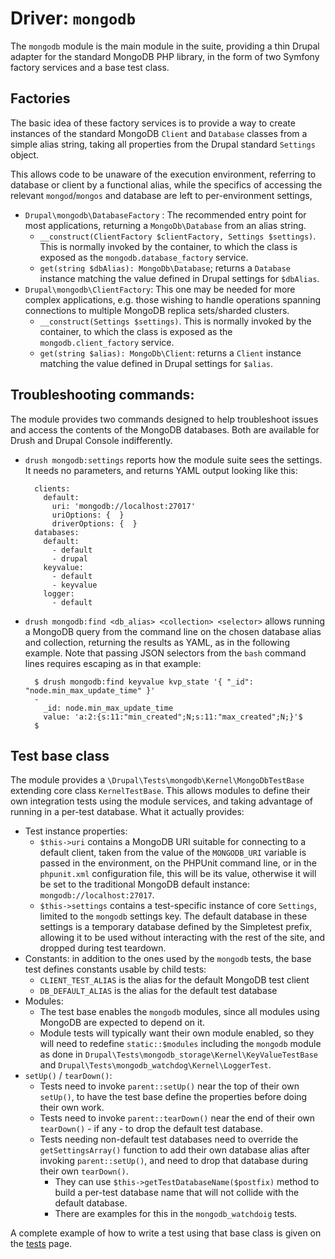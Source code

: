 # Driver: `mongodb`

The `mongodb` module is the main module in the suite, providing a thin Drupal
adapter for the standard MongoDB PHP library, in the form of two Symfony factory
services and a base test class.


## Factories

The basic idea of these factory services is to provide a way to create
instances of the standard MongoDB `Client` and `Database` classes from a simple
alias string, taking all properties from the Drupal standard `Settings` object.

This allows code to be unaware of the execution environment, referring to
database or client by a functional alias, while the specifics of accessing
the relevant `mongod`/`mongos` and database are left to per-environment
settings,

* `Drupal\mongodb\DatabaseFactory` : The recommended entry point for most
  applications, returning a `MongoDb\Database` from an alias string.
    * `__construct(ClientFactory $clientFactory, Settings $settings)`. This is
      normally invoked by the container, to which the class is exposed as the
      `mongodb.database_factory` service.
    * `get(string $dbAlias): MongoDb\Database`; returns a `Database` instance
      matching the value defined in Drupal settings for `$dbAlias`.
* `Drupal\mongodb\ClientFactory`: This one may be needed for more complex
  applications, e.g. those wishing to handle operations spanning connections
  to multiple MongoDB replica sets/sharded clusters.
    * `__construct(Settings $settings)`. This is normally invoked by the
      container, to which the class is exposed as the `mongodb.client_factory`
      service.
    * `get(string $alias): MongoDb\Client`: returns a `Client` instance matching
      the value defined in Drupal settings for `$alias`.


## Troubleshooting commands:

The module provides two commands designed to help troubleshoot issues and access
the contents of the MongoDB databases. Both are available for Drush and Drupal
Console indifferently.

* `drush mongodb:settings` reports how the module suite sees the settings. It
  needs no parameters, and returns YAML output looking like this:

        clients:
          default:
            uri: 'mongodb://localhost:27017'
            uriOptions: {  }
            driverOptions: {  }
        databases:
          default:
            - default
            - drupal
          keyvalue:
            - default
            - keyvalue
          logger:
            - default

* `drush mongodb:find <db_alias> <collection> <selector>` allows running a
  MongoDB query from the command line on the chosen database alias and
  collection, returning the results as YAML, as in the following example. Note
  that passing JSON selectors from the `bash` command lines requires escaping as
  in that example:

        $ drush mongodb:find keyvalue kvp_state '{ "_id": "node.min_max_update_time" }'
        -
          _id: node.min_max_update_time
          value: 'a:2:{s:11:"min_created";N;s:11:"max_created";N;}'$
        $

## Test base class

The module provides a `\Drupal\Tests\mongodb\Kernel\MongoDbTestBase` extending
core class `KernelTestBase`. This allows modules to define their own integration
tests using the module services, and taking advantage of running in a per-test
database. What it actually provides:

* Test instance properties:
    * `$this->uri` contains a MongoDB URI suitable for connecting to a default
    client, taken from the value of the `MONGODB_URI` variable is passed in the
    environment, on the PHPUnit command line, or in the `phpunit.xml`
    configuration file, this will be its value, otherwise it will be set to the
    traditional MongoDB default instance: `mongodb://localhost:27017`.
    * `$this->settings` contains a test-specific instance of core `Settings`,
    limited to the `mongodb` settings key. The default database in these
    settings is a temporary database defined by the Simpletest prefix, allowing
    it to be used without interacting with the rest of the site, and dropped
    during test teardown.
* Constants: in addition to the ones used by the `mongodb` tests, the base test
  defines constants usable by child tests:
    * `CLIENT_TEST_ALIAS` is the alias for the default MongoDB test client
    * `DB_DEFAULT_ALIAS` is the alias for the default test database
* Modules:
    * The test base enables the `mongodb` modules, since all modules using
      MongoDB are expected to depend on it.
    * Module tests will typically want their own module enabled, so they will
      need to redefine `static::$modules` including the `mongodb` module as done
      in `Drupal\Tests\mongodb_storage\Kernel\KeyValueTestBase` and
      `Drupal\Tests\mongodb_watchdog\Kernel\LoggerTest`.
* `setUp()` / `tearDown()`:
    * Tests need to invoke `parent::setUp()` near the top of their own
      `setUp()`, to have the test base define the properties before doing their
      own work.
    * Tests need to invoke `parent::tearDown()` near the end of their own
      `tearDown()` - if any - to drop the default test database.
    * Tests needing non-default test databases need to override the
      `getSettingsArray()` function to add their own database alias after
      invoking `parent::setUp()`, and need to drop that database during their
      own `tearDown()`.
        * They can use `$this->getTestDatabaseName($postfix)` method to build a
          per-test database name that will not collide with the default
          database.
        * There are examples for this in the `mongodb_watchdoig` tests.

A complete example of how to write a test using that base class is given on the
[tests] page.

[tests]: /tests
